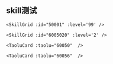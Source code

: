 ## skill测试

```vue
<SkillGrid :id="50001" :level='99' />
```

<SkillGrid :id="50001" :level='99' />


```vue
<SkillGrid :id="6005020" :level='2' />
```

<SkillGrid :id="6005020" :level='2' />


```vue
<TaoluCard :taolu="60050"  />
```

<TaoluCard :taolu="60050"  />


```vue
<TaoluCard :taolu="60056"  />
```

<TaoluCard :taolu="60056"  />


